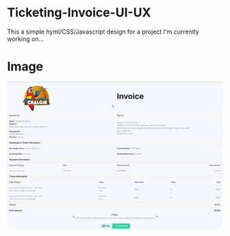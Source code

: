 # Ticketing-Invoice-UI-UX
This a simple hyml/CSS/Javascript design for a project I'm currently working on...
# Image
<img src="https://raw.githubusercontent.com/Zayn365/Ticketing-Invoice-UI-UX/main/Chaloje%20ticket-invoice.png" width="1280"/>
